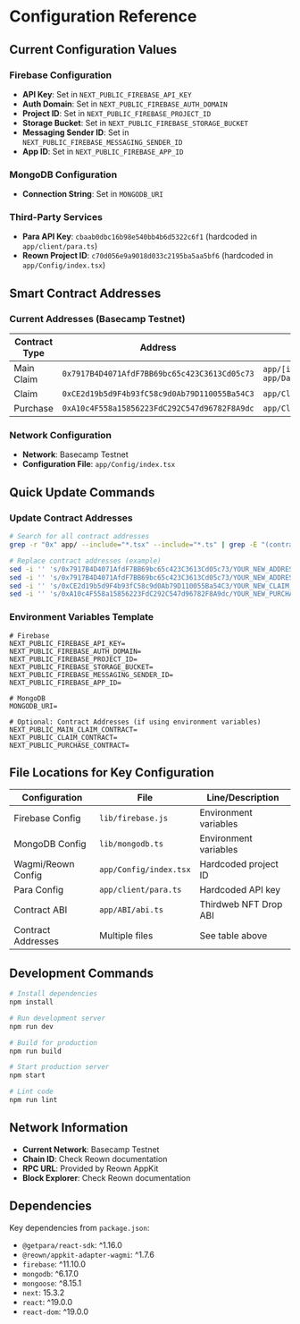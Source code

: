 # Configuration Reference

## Current Configuration Values

### Firebase Configuration
- **API Key**: Set in `NEXT_PUBLIC_FIREBASE_API_KEY`
- **Auth Domain**: Set in `NEXT_PUBLIC_FIREBASE_AUTH_DOMAIN`
- **Project ID**: Set in `NEXT_PUBLIC_FIREBASE_PROJECT_ID`
- **Storage Bucket**: Set in `NEXT_PUBLIC_FIREBASE_STORAGE_BUCKET`
- **Messaging Sender ID**: Set in `NEXT_PUBLIC_FIREBASE_MESSAGING_SENDER_ID`
- **App ID**: Set in `NEXT_PUBLIC_FIREBASE_APP_ID`

### MongoDB Configuration
- **Connection String**: Set in `MONGODB_URI`

### Third-Party Services
- **Para API Key**: `cbaab0dbc16b98e540bb4b6d5322c6f1` (hardcoded in `app/client/para.ts`)
- **Reown Project ID**: `c70d056e9a9018d033c2195ba5aa5bf6` (hardcoded in `app/Config/index.tsx`)

## Smart Contract Addresses

### Current Addresses (Basecamp Testnet)

| Contract Type | Address | File Location |
|---------------|---------|---------------|
| Main Claim | `0x7917B4D4071AfdF7BB69bc65c423C3613Cd05c73` | `app/[id]/page.tsx:110`<br>`app/DailyCheck/page.tsx:113` |
| Claim | `0xCE2d19b5d9F4b93fC58c9d0Ab79D110055Ba54C3` | `app/Claim/page.tsx:395` |
| Purchase | `0xA10c4F558a15856223FdC292C547d96782F8A9dc` | `app/Claim/page.tsx:510` |

### Network Configuration
- **Network**: Basecamp Testnet
- **Configuration File**: `app/Config/index.tsx`

## Quick Update Commands

### Update Contract Addresses

```bash
# Search for all contract addresses
grep -r "0x" app/ --include="*.tsx" --include="*.ts" | grep -E "(contractAddress|contractAddress)"

# Replace contract addresses (example)
sed -i '' 's/0x7917B4D4071AfdF7BB69bc65c423C3613Cd05c73/YOUR_NEW_ADDRESS/g' app/[id]/page.tsx
sed -i '' 's/0x7917B4D4071AfdF7BB69bc65c423C3613Cd05c73/YOUR_NEW_ADDRESS/g' app/DailyCheck/page.tsx
sed -i '' 's/0xCE2d19b5d9F4b93fC58c9d0Ab79D110055Ba54C3/YOUR_NEW_CLAIM_ADDRESS/g' app/Claim/page.tsx
sed -i '' 's/0xA10c4F558a15856223FdC292C547d96782F8A9dc/YOUR_NEW_PURCHASE_ADDRESS/g' app/Claim/page.tsx
```

### Environment Variables Template

```env
# Firebase
NEXT_PUBLIC_FIREBASE_API_KEY=
NEXT_PUBLIC_FIREBASE_AUTH_DOMAIN=
NEXT_PUBLIC_FIREBASE_PROJECT_ID=
NEXT_PUBLIC_FIREBASE_STORAGE_BUCKET=
NEXT_PUBLIC_FIREBASE_MESSAGING_SENDER_ID=
NEXT_PUBLIC_FIREBASE_APP_ID=

# MongoDB
MONGODB_URI=

# Optional: Contract Addresses (if using environment variables)
NEXT_PUBLIC_MAIN_CLAIM_CONTRACT=
NEXT_PUBLIC_CLAIM_CONTRACT=
NEXT_PUBLIC_PURCHASE_CONTRACT=
```

## File Locations for Key Configuration

| Configuration | File | Line/Description |
|---------------|------|------------------|
| Firebase Config | `lib/firebase.js` | Environment variables |
| MongoDB Config | `lib/mongodb.ts` | Environment variables |
| Wagmi/Reown Config | `app/Config/index.tsx` | Hardcoded project ID |
| Para Config | `app/client/para.ts` | Hardcoded API key |
| Contract ABI | `app/ABI/abi.ts` | Thirdweb NFT Drop ABI |
| Contract Addresses | Multiple files | See table above |

## Development Commands

```bash
# Install dependencies
npm install

# Run development server
npm run dev

# Build for production
npm run build

# Start production server
npm start

# Lint code
npm run lint
```

## Network Information

- **Current Network**: Basecamp Testnet
- **Chain ID**: Check Reown documentation
- **RPC URL**: Provided by Reown AppKit
- **Block Explorer**: Check Reown documentation

## Dependencies

Key dependencies from `package.json`:
- `@getpara/react-sdk`: ^1.16.0
- `@reown/appkit-adapter-wagmi`: ^1.7.6
- `firebase`: ^11.10.0
- `mongodb`: ^6.17.0
- `mongoose`: ^8.15.1
- `next`: 15.3.2
- `react`: ^19.0.0
- `react-dom`: ^19.0.0 